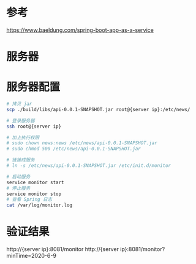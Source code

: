 # 参考

https://www.baeldung.com/spring-boot-app-as-a-service

# 服务器


# 服务器配置

```sh
# 拷贝 jar
scp ./build/libs/api-0.0.1-SNAPSHOT.jar root@{server ip}:/etc/news/

# 登录服务器
ssh root@{server ip}

# 加上执行权限
# sudo chown news:news /etc/news/api-0.0.1-SNAPSHOT.jar
# sudo chmod 500 /etc/news/api-0.0.1-SNAPSHOT.jar

# 链接成服务
# ln -s /etc/news/api-0.0.1-SNAPSHOT.jar /etc/init.d/monitor

# 启动服务
service monitor start
# 停止服务
service monitor stop
# 查看 Spring 日志
cat /var/log/monitor.log
```

# 验证结果

http://{server ip}:8081/monitor 
http://{server ip}:8081/monitor?minTime=2020-6-9

